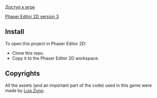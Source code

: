 [Доступ к игре](https://levdm.github.io/game_agar/)


[Phaser Editor 2D version 3](https://phasereditor2d.com)

## Install

To open this project in Phaser Editor 2D:

* Clone this repo.
* Copy it to the Phaser Editor 2D workspace.

## Copyrights

All the assets (and an important part of the code) used in this game were made by [Luis Zuno](https://ansimuz.com/).

